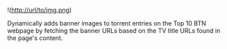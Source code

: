 !([http://url/to/img.png](https://ptpimg.me/rqu044.png))

Dynamically adds banner images to torrent entries on the Top 10 BTN webpage by fetching the banner URLs based on the TV title URLs found in the page's content.
